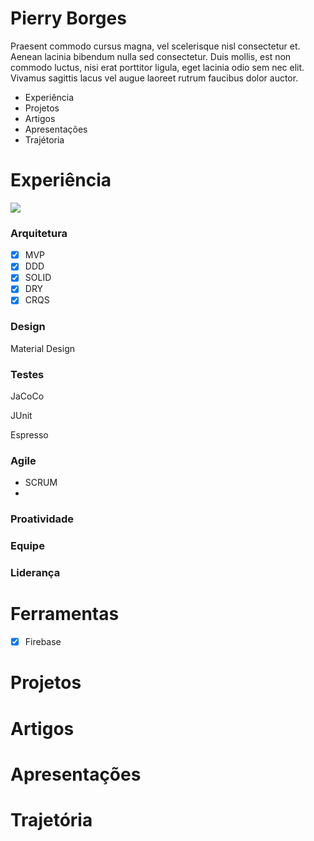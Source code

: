 Pierry Borges
==

Praesent commodo cursus magna, vel scelerisque nisl consectetur et. Aenean lacinia bibendum nulla sed consectetur. Duis mollis, est non commodo luctus, nisi erat porttitor ligula, eget lacinia odio sem nec elit. Vivamus sagittis lacus vel augue laoreet rutrum faucibus dolor auctor.

- Experiência
- Projetos
- Artigos
- Apresentações
- Trajétoria

Experiência
==

![](https://lh3.googleusercontent.com/DmNrsQomgLn-_qVJwjrK20QSzM4l8GHYjRDA2fhVTBJU1YwHJOF7vnRvcm2kJe5sAogYIMhDLFMwew=w2880-h1562)

### Arquitetura

- [x] MVP
- [x] DDD
- [x] SOLID
- [x] DRY
- [x] CRQS

### Design

Material Design

### Testes

JaCoCo

JUnit

Espresso


### Agile

- SCRUM
- 

### Proatividade

### Equipe

### Liderança


Ferramentas
===

- [x] Firebase

Projetos
===

Artigos
===

Apresentações
===

Trajetória
===
 
